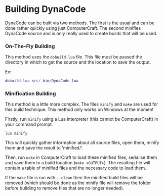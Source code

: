 # Building DynaCode

DynaCode can be built via two methods. The first is the usual and can be done rather quickly using just ComputerCraft. The second minifies DynaCode source and is only really used to create builds that will be used.

### On-The-Fly Building
This method uses the `dobuild.lua` file. This file must be passed the directory in which to get the source and the location to save the output.

Ex:
```lua
dobuild.lua src/ bin/DynaCode.lua
```

### Minification Building
This method is a little more complex. The files `minify` and `make` are used for this build technique. This method only works on Windows at the moment

Firstly, run `minify` using a Lua interpreter (this cannot be ComputerCraft) in your command prompt.

```
lua minify
```

This will quickly gather information about all source files, open them, minify them and save the result to 'minified/'.

Then, run `make` in ComputerCraft to load these minified files, serialise them and save them to a build location (`make <OUTPUT>`). The resulting file will contain a table of
minified files and the necessary code to load them.

If the `make` file is run with `--clean` then the minified build files will be removed (which should be done as the minify file will remove the folder before building to remove files that are no longer needed).
